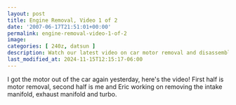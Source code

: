 ```yaml
---
layout: post
title: Engine Removal, Video 1 of 2
date: '2007-06-17T21:51:01+00:00'
permalink: engine-removal-video-1-of-2
image: 
categories: [ 240z, datsun ]
description: Watch our latest video on car motor removal and disassembling the intake manifold, exhaust manifold, and turbo.
last_modified_at: 2024-11-15T12:15:17-06:00
---
```


I got the motor out of the car again yesterday, here's the video! First half is motor removal, second half is me and Eric working on removing the intake manifold, exhaust manifold and turbo.




